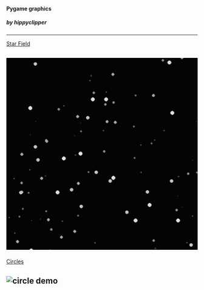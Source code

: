 #### Pygame graphics
##### by hippyclipper
---
[Star Field](./src/starfield.py)

![star demo](./img/starfield_gif.gif)
---
[Circles](./src/circls.py)

![circle demo](./img/workingBigCircle.gif)
---

